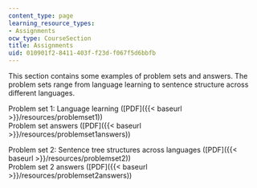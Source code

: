 ```yaml
---
content_type: page
learning_resource_types:
- Assignments
ocw_type: CourseSection
title: Assignments
uid: 010901f2-8411-403f-f23d-f067f5d6bbfb
---
```


This section contains some examples of problem sets and answers. The problem sets range from language learning to sentence structure across different languages.

Problem set 1: Language learning ([PDF]({{< baseurl >}}/resources/problemset1))  
Problem set answers ([PDF]({{< baseurl >}}/resources/problemset1answers))

Problem set 2: Sentence tree structures across languages ([PDF]({{< baseurl >}}/resources/problemset2))  
Problem set 2 answers ([PDF]({{< baseurl >}}/resources/problemset2answers))